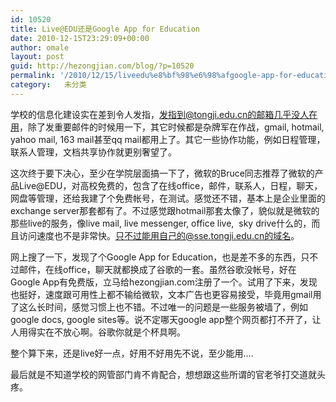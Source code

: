 ```yaml
---
id: 10520
title: Live@EDU还是Google App for Education
date: 2010-12-15T23:29:09+00:00
author: omale
layout: post
guid: http://hezongjian.com/blog/?p=10520
permalink: '/2010/12/15/liveedu%e8%bf%98%e6%98%afgoogle-app-for-education/'
category:   未分类  
---
```

学校的信息化建设实在差到令人发指，发指到@tongji.edu.cn的邮箱几乎没人在用，除了发重要邮件的时候用一下，其它时候都是杂牌军在作战，gmail, hotmail, yahoo mail, 163 mail甚至qq mail都用上了。其它一些协作功能，例如日程管理，联系人管理，文档共享协作就更别奢望了。

这次终于要下决心，至少在学院层面搞一下了，微软的Bruce同志推荐了微软的产品Live@EDU，对高校免费的，包含了在线office，邮件，联系人，日程，聊天，网盘等管理，还给我建了个免费帐号，在测试。感觉还不错，基本上是企业里面的exchange server那套都有了。不过感觉跟hotmail那套太像了，貌似就是微软的那些live的服务，像live mail, live messenger, office live, &nbsp;sky drive什么的，而且访问速度也不是非常快。只不过能用自己的@sse.tongji.edu.cn的域名。

网上搜了一下，发现了个Google App for Education，也是差不多的东西，只不过邮件，在线office，聊天就都换成了谷歌的一套。虽然谷歌没帐号，好在Google App有免费版，立马给hezongjian.com注册了一个。试用了下来，发现也挺好，速度跟可用性上都不输给微软，文本广告也更容易接受，毕竟用gmail用了这么长时间，感觉习惯上也不错。不过唯一的问题是一些服务被墙了，例如google docs, google sites等。说不定哪天google app整个网页都打不开了，让人用得实在不放心啊。谷歌你就是个杯具啊。

整个算下来，还是live好一点，好用不好用先不说，至少能用&#8230;.

最后就是不知道学校的网管部门肯不肯配合，想想跟这些所谓的官老爷打交道就头疼。